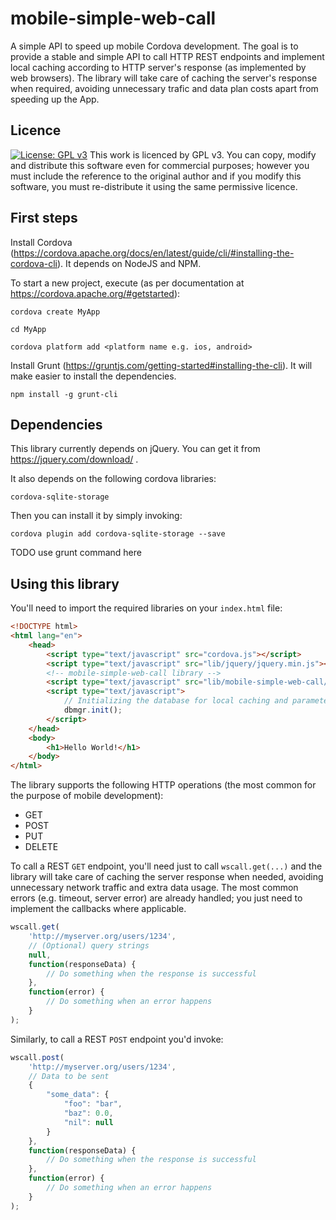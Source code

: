 # mobile-simple-web-call
A simple API to speed up mobile Cordova development. The goal is to provide a stable and simple API to call HTTP REST endpoints and implement local caching according to HTTP server's response (as implemented by web browsers).
The library will take care of caching the server's response when required, avoiding unnecessary trafic and data plan costs apart from speeding up the App.

## Licence

[![License: GPL v3](https://img.shields.io/badge/License-GPL%20v3-blue.svg)](https://www.gnu.org/licenses/gpl-3.0) This work is licenced by GPL v3. You can copy, modify and distribute this software even for commercial purposes; however you must include the reference to the original author and if you modify this software, you must re-distribute it using the same permissive licence.

## First steps

Install Cordova (https://cordova.apache.org/docs/en/latest/guide/cli/#installing-the-cordova-cli). It depends on NodeJS and NPM.

To start a new project, execute (as per documentation at https://cordova.apache.org/#getstarted):

```
cordova create MyApp

cd MyApp

cordova platform add <platform name e.g. ios, android>
```

Install Grunt (https://gruntjs.com/getting-started#installing-the-cli). It will make easier to install the dependencies.
```
npm install -g grunt-cli
```

## Dependencies

This library currently depends on jQuery. You can get it from https://jquery.com/download/ .

It also depends on the following cordova libraries:

```cordova-sqlite-storage```

Then you can install it by simply invoking:

```
cordova plugin add cordova-sqlite-storage --save
```
TODO use grunt command here

## Using this library

You'll need to import the required libraries on your `index.html` file:

```html
<!DOCTYPE html>
<html lang="en">
    <head>
        <script type="text/javascript" src="cordova.js"></script>
        <script type="text/javascript" src="lib/jquery/jquery.min.js"></script>
        <!-- mobile-simple-web-call library -->
        <script type="text/javascript" src="lib/mobile-simple-web-call/core.js"></script>
        <script type="text/javascript">
            // Initializing the database for local caching and parameters
            dbmgr.init();
        </script>
    </head>
    <body>
        <h1>Hello World!</h1>
    </body>
</html>
```

The library supports the following HTTP operations (the most common for the purpose of mobile development):
- GET
- POST
- PUT
- DELETE

To call a REST `GET` endpoint, you'll need just to call `wscall.get(...)` and the library will take care of caching the server response when needed, avoiding unnecessary network traffic and extra data usage. The most common errors (e.g. timeout, server error) are already handled; you just need to implement the callbacks where applicable.

```javascript
wscall.get(
    'http://myserver.org/users/1234',
    // (Optional) query strings
    null,
    function(responseData) {
        // Do something when the response is successful
    },
    function(error) {
        // Do something when an error happens
    }
);
```

Similarly, to call a REST `POST` endpoint you'd invoke:
```javascript
wscall.post(
    'http://myserver.org/users/1234',
    // Data to be sent
    {
        "some_data": {
            "foo": "bar",
            "baz": 0.0,
            "nil": null
        }
    },
    function(responseData) {
        // Do something when the response is successful
    },
    function(error) {
        // Do something when an error happens
    }
);
```
